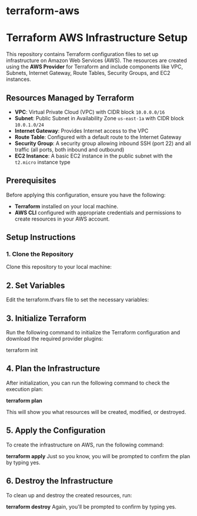 # terraform-aws

# Terraform AWS Infrastructure Setup

This repository contains Terraform configuration files to set up infrastructure on Amazon Web Services (AWS). The resources are created using the **AWS Provider** for Terraform and include components like VPC, Subnets, Internet Gateway, Route Tables, Security Groups, and EC2 instances.

## Resources Managed by Terraform

- **VPC**: Virtual Private Cloud (VPC) with CIDR block `10.0.0.0/16`
- **Subnet**: Public Subnet in Availability Zone `us-east-1a` with CIDR block `10.0.1.0/24`
- **Internet Gateway**: Provides Internet access to the VPC
- **Route Table**: Configured with a default route to the Internet Gateway
- **Security Group**: A security group allowing inbound SSH (port 22) and all traffic (all ports, both inbound and outbound)
- **EC2 Instance**: A basic EC2 instance in the public subnet with the `t2.micro` instance type

## Prerequisites

Before applying this configuration, ensure you have the following:

- **Terraform** installed on your local machine.
- **AWS CLI** configured with appropriate credentials and permissions to create resources in your AWS account.

## Setup Instructions

### 1. Clone the Repository

Clone this repository to your local machine:

## 2. Set Variables
Edit the terraform.tfvars file to set the necessary variables:

## 3. Initialize Terraform
Run the following command to initialize the Terraform configuration and download the required provider plugins:

terraform init

## 4. Plan the Infrastructure
After initialization, you can run the following command to check the execution plan:

**terraform plan**

This will show you what resources will be created, modified, or destroyed.

## 5. Apply the Configuration
To create the infrastructure on AWS, run the following command:

**terraform apply**
Just so you know, you will be prompted to confirm the plan by typing yes.

## 6. Destroy the Infrastructure
To clean up and destroy the created resources, run:

**terraform destroy**
Again, you'll be prompted to confirm by typing yes.
